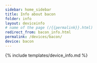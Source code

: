```yaml
---
sidebar: home_sidebar
title: Info about bacon
folder: info
layout: deviceinfo
# name of the page (/{{permalink}}.html)
redirect_from: bacon_info.html
permalink: /devices/bacon/
device: bacon
---
```

{% include templates/device_info.md %}
